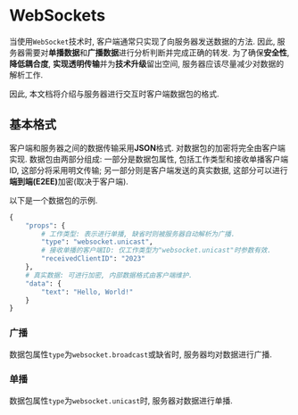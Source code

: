 # WebSockets

当使用`WebSocket`技术时, 客户端通常只实现了向服务器发送数据的方法. 因此, 服务器需要对<b>单播数据</b>和<b>广播数据</b>进行分析判断并完成正确的转发. 为了确保<b>安全性</b>, <b>降低耦合度</b>, <b>实现透明传输</b>并为<b>技术升级</b>留出空间, 服务器应该尽量减少对数据的解析工作.

因此, 本文档将介绍与服务器进行交互时客户端数据包的格式.

## 基本格式

客户端和服务器之间的数据传输采用<b>JSON</b>格式. 对数据包的加密将完全由客户端实现. 数据包由两部分组成: 一部分是数据包属性, 包括工作类型和接收单播客户端ID, 这部分将采用明文传输; 另一部分则是客户端发送的真实数据, 这部分可以进行<b>端到端(E2EE)</b>加密(取决于客户端). 

以下是一个数据包的示例.

```python
{
    "props": {
        # 工作类型: 表示进行单播, 缺省时则被服务器自动解析为广播.
        "type": "websocket.unicast",
        # 接收单播的客户端ID: 仅工作类型为"websocket.unicast"时参数有效.
    	"receivedClientID": "2023"
    },
    # 真实数据: 可进行加密, 内部数据格式由客户端维护.
    "data": {
        "text": "Hello, World!"
    }
}
```

### 广播

数据包属性`type`为`websocket.broadcast`或缺省时, 服务器均对数据进行广播.

### 单播

数据包属性`type`为`websocket.unicast`时, 服务器对数据进行单播.
